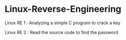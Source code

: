 # Linux-Reverse-Engineering

Linux RE 1 : Analyzing a simple C program to crack a key

Linux RE 2 : Read the source code to find the password

